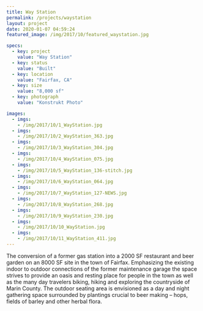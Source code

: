 ```yaml
---
title: Way Station
permalink: /projects/waystation
layout: project
date: 2020-01-07 04:59:24
featured_image: /img/2017/10/featured_waystation.jpg

specs:
  - key: project
    value: "Way Station"
  - key: status
    value: "Built"
  - key: location
    value: "Fairfax, CA"
  - key: size
    value: "8,000 sf"
  - key: photograph
    value: "Konstrukt Photo"

images:
  - imgs: 
    - /img/2017/10/1_WayStation.jpg
  - imgs: 
    - /img/2017/10/2_WayStation_363.jpg
  - imgs: 
    - /img/2017/10/3_WayStation_304.jpg
  - imgs: 
    - /img/2017/10/4_WayStation_075.jpg
  - imgs: 
    - /img/2017/10/5_WayStation_136-stitch.jpg
  - imgs: 
    - /img/2017/10/6_WayStation_064.jpg
  - imgs: 
    - /img/2017/10/7_WayStation_127-NEWS.jpg
  - imgs: 
    - /img/2017/10/8_WayStation_268.jpg
  - imgs: 
    - /img/2017/10/9_WayStation_230.jpg
  - imgs: 
    - /img/2017/10/10_WayStation.jpg
  - imgs: 
    - /img/2017/10/11_WayStation_411.jpg
---
```


The conversion of a former gas station into a 2000 SF restaurant and beer garden on an 8000 SF site in the town of Fairfax. Emphasizing the existing indoor to outdoor connections of the former maintenance garage the space strives to provide an oasis and resting place for people in the town as well as the many day travelers biking, hiking and exploring the countryside of Marin County. The outdoor seating area is envisioned as a day and night gathering space surrounded by plantings crucial to beer making – hops, fields of barley and other herbal flora.
